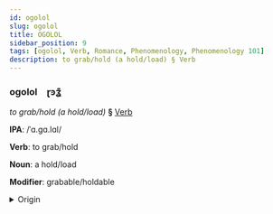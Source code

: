 ```yaml
---
id: ogolol
slug: ogolol
title: OGOLOL
sidebar_position: 9
tags: [ogolol, Verb, Romance, Phenomenology, Phenomenology 101]
description: to grab/hold (a hold/load) § Verb
---
```


### ogolol&emsp;<span kind="abugida">ɽꜿʓ͊</span>

*to grab/hold (a hold/load)* **§** [Verb](../../tags/Verb)

**IPA**: /ˈɑ.gɑ.lɑl/

**Verb**: to grab/hold

**Noun**: a hold/load

**Modifier**: grabable/holdable

<details>
    <summary>Origin</summary>
    Spanish agarrar [a.ɣ̞aˈraɾ]<br/>
    <em>Romance Language Family</em>
</details>